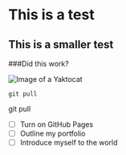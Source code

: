 # This is a test
## This is a smaller test
###Did this work?

![Image of a Yaktocat](https://octodex.github.com/images/yaktocat.png)

```
git pull
```
git pull

- [ ] Turn on GitHub Pages
- [ ] Outline my portfolio
- [ ] Introduce myself to the world
